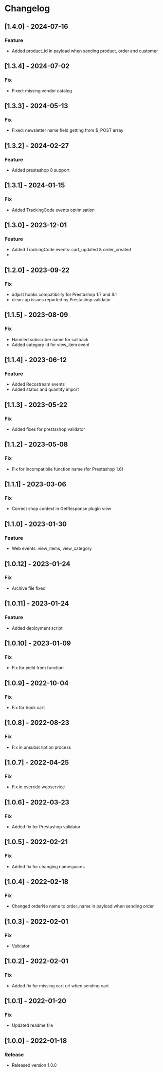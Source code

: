 # Changelog

## [1.4.0] - 2024-07-16
### Feature
- Added product_id in payload when sending product, order and customer

## [1.3.4] - 2024-07-02
### Fix
- Fixed: missing vendor catalog

## [1.3.3] - 2024-05-13
### Fix
- Fixed: newsletter name field getting from $_POST array

## [1.3.2] - 2024-02-27
### Feature
- Added prestashop 8 support

## [1.3.1] - 2024-01-15
### Fix
- Added TrackingCode events optimisation

## [1.3.0] - 2023-12-01
### Feature
- Added TrackingCode events: cart_updated & order_created
- 
## [1.2.0] - 2023-09-22
### Fix
- adjust hooks compatibility for Prestashop 1.7 and 8.1
- clean-up issues reported by Prestashop validator

## [1.1.5] - 2023-08-09
### Fix
- Handled subscriber name for callback 
- Added category id for view_item event

## [1.1.4] - 2023-06-12
### Feature
- Added Recostream events
- Added status and quantity import

## [1.1.3] - 2023-05-22
### Fix
- Added fixes for prestashop validator

## [1.1.2] - 2023-05-08
### Fix
- Fix for incompatibile function name (for Prestashop 1.6)

## [1.1.1] - 2023-03-06
### Fix
- Correct shop context in GetResponse plugin view

## [1.1.0] - 2023-01-30
### Feature
- Web events: view_items, view_category

## [1.0.12] - 2023-01-24
### Fix
- Archive file fixed

## [1.0.11] - 2023-01-24
### Feature
- Added deployment script

## [1.0.10] - 2023-01-09
### Fix
- Fix for yield from function

## [1.0.9] - 2022-10-04
### Fix
- Fix for hook cart
 
## [1.0.8] - 2022-08-23
### Fix
- Fix in unsubscription process

## [1.0.7] - 2022-04-25
### Fix
- Fix in override webservice

## [1.0.6] - 2022-03-23
### Fix
- Added fix for Prestashop validator

## [1.0.5] - 2022-02-21
### Fix
- Added fix for changing namespaces

## [1.0.4] - 2022-02-18
### Fix
- Changed orderNo name to order_name in payload when sending order

## [1.0.3] - 2022-02-01
### Fix
- Validator

## [1.0.2] - 2022-02-01
### Fix
- Added fix for missing cart url when sending cart

## [1.0.1] - 2022-01-20
### Fix
- Updated readme file

## [1.0.0] - 2022-01-18
### Release
- Released version 1.0.0
